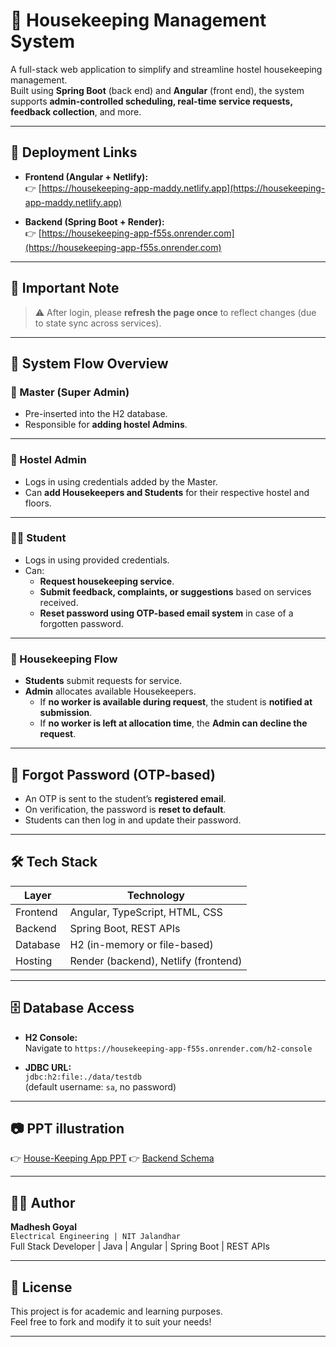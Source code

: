 # 🧹 Housekeeping Management System

A full-stack web application to simplify and streamline hostel housekeeping management.  
Built using **Spring Boot** (back end) and **Angular** (front end), the system supports **admin-controlled scheduling, real-time service requests, feedback collection**, and more.

---

## 🚀 Deployment Links

- **Frontend (Angular + Netlify):**  
  👉 [https://housekeeping-app-maddy.netlify.app](https://housekeeping-app-maddy.netlify.app)

- **Backend (Spring Boot + Render):**  
  👉 [https://housekeeping-app-f55s.onrender.com](https://housekeeping-app-f55s.onrender.com)

---

## 📌 Important Note

> ⚠️ After login, please **refresh the page once** to reflect changes (due to state sync across services).

---

## 🔁 System Flow Overview

### 👑 Master (Super Admin)
- Pre-inserted into the H2 database.
- Responsible for **adding hostel Admins**.

---

### 🏢 Hostel Admin
- Logs in using credentials added by the Master.
- Can **add Housekeepers and Students** for their respective hostel and floors.

---

### 👩‍🎓 Student
- Logs in using provided credentials.
- Can:
  - **Request housekeeping service**.
  - **Submit feedback, complaints, or suggestions** based on services received.
  - **Reset password using OTP-based email system** in case of a forgotten password.

---

### 🧹 Housekeeping Flow
- **Students** submit requests for service.
- **Admin** allocates available Housekeepers.
  - If **no worker is available during request**, the student is **notified at submission**.
  - If **no worker is left at allocation time**, the **Admin can decline the request**.

---

## 🔐 Forgot Password (OTP-based)
- An OTP is sent to the student’s **registered email**.
- On verification, the password is **reset to default**.
- Students can then log in and update their password.

---

## 🛠️ Tech Stack

| Layer      | Technology             |
|------------|------------------------|
| Frontend   | Angular, TypeScript, HTML, CSS |
| Backend    | Spring Boot, REST APIs |
| Database   | H2 (in-memory or file-based) |
| Hosting    | Render (backend), Netlify (frontend) |

---

## 🗄️ Database Access

- **H2 Console:**  
  Navigate to `https://housekeeping-app-f55s.onrender.com/h2-console`

- **JDBC URL:**  
  `jdbc:h2:file:./data/testdb`  
  (default username: `sa`, no password)

---

## 📷 PPT illustration 

👉 [House-Keeping App PPT](https://docs.google.com/presentation/d/1RzwQyTIlvH7ZS15dfLnzgeiSNwks_jcb/edit?usp=sharing&ouid=101421511366538738174&rtpof=true&sd=true)
👉 [Backend Schema](https://drive.google.com/file/d/1CoLqbcZkBOfs4GwJi8QcGW6Lff1-I-dS/view?usp=sharing)

---

## 🧑‍💻 Author

**Madhesh Goyal**  
`Electrical Engineering | NIT Jalandhar`  
Full Stack Developer | Java | Angular | Spring Boot | REST APIs

---

## 📜 License

This project is for academic and learning purposes.  
Feel free to fork and modify it to suit your needs!

---
